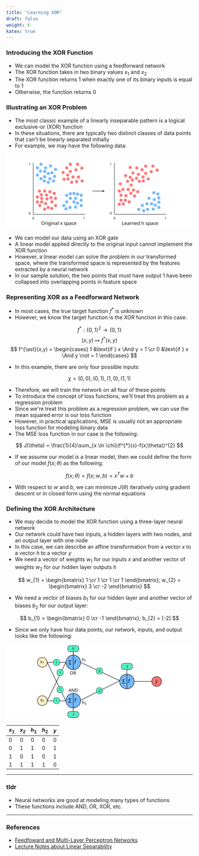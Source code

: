 ```yaml
---
title: "Learning XOR"
draft: false
weight: 6
katex: true
---
```


### Introducing the XOR Function
- We can model the XOR function using a feedforward network
- The XOR function takes in two binary values $x_{1}$ and $x_{2}$
- The XOR function returns $1$ when exactly one of its binary inputs is equal to $1$
- Otherwise, the function returns $0$

### Illustrating an XOR Problem
- The most classic example of a linearly inseparable pattern is a logical exclusive-or (XOR) function
- In these situations, there are typically two distinct classes of data points that can't be linearly separated initially
- For example, we may have the following data:

![xordata](../../../img/xordata.svg)

- We can model our data using an XOR gate
- A linear model applied directly to the original input cannot implement the XOR function
- However, a linear model can solve the problem in our transformed space, where the transformed space is represented by the features extracted by a neural network
- In our sample solution, the two points that must have output 1 have been collapsed into overlapping points in feature space

### Representing XOR as a Feedforward Network
- In most cases, the true target function $f^{*}$ is unknown
- However, we know the target function is the XOR function in this case:

$$ f^{*} : \lbrace 0,1 \rbrace^{2} \to \lbrace 0,1 \rbrace $$
$$ (x,y) \mapsto f^{\ast}(x,y) $$
$$ f^{\ast}(x,y) = \begin{cases} 1 &\text{if } x \And y = 1 \cr 0 &\text{if } x \And y \not = 1 \end{cases} $$

- In this example, there are only four possible inputs:

$$ \chi = {(0,0), (0,1), (1,0), (1,1)} $$

- Therefore, we will train the network on all four of these points
- To introduce the concept of loss functions, we'll treat this problem as a regression problem
- Since we're treat this problem as a regression problem, we can use the mean squared error is our loss function
- However, in practical applications, MSE is usually not an appropriate loss function for modeling binary data
- The MSE loss function in our case is the following:

$$ J(\theta) = \frac{1}{4}\sum_{x \in \chi}(f^{*}(x)-f(x;\theta))^{2} $$

- If we assume our model is a linear model, then we could define the form of our model $f(x;\theta)$ as the following:

$$ f(x;\theta) = f(x;w,b) = x^{T}w + b $$

- With respect to $w$ and $b$, we can minimize $J(\theta)$ iteratively using gradient descent or in closed form using the normal equations

### Defining the XOR Architecture
- We may decide to model the XOR function using a three-layer neural network
- Our network could have two inputs, a hidden layers with two nodes, and an output layer with one node
- In this case, we can describe an affine transformation from a vector $x$ to a vector $h$ to a vector $y$
- We need a vector of weights $w_{1}$ for our inputs $x$ and another vector of weights $w_{2}$ for our hidden layer outputs $h$

$$ w_{1} = \begin{bmatrix} 1 \cr 1 \cr 1 \cr 1 \end{bmatrix}; w_{2} = \begin{bmatrix} 3 \cr -2 \end{bmatrix} $$

- We need a vector of biases $b_{1}$ for our hidden layer and another vector of biases $b_{2}$ for our output layer:

$$ b_{1} = \begin{bmatrix} 0 \cr -1 \end{bmatrix}; b_{2} = [-2] $$

- Since we only have four data points, our network, inputs, and output looks like the following:

![xornetwork](../../../img/xormodel.svg)

| $x_{1}$ | $x_{2}$ | $h_{1}$ | $h_{2}$ | $y$ |
| ------- | ------- | ------- | ------- | --- |
| 0       | 0       | 0       | 0       | 0   |
| 0       | 1       | 1       | 0       | 1   |
| 1       | 0       | 1       | 0       | 1   |
| 1       | 1       | 1       | 1       | 0   |

---

### tldr
- Neural networks are good at modeling many types of functions
- These functions include AND, OR, XOR, etc.

---

### References
- [Feedfoward and Multi-Layer Perceptron Networks](http://www.deeplearningbook.org/contents/mlp.html)
- [Lecture Notes about Linear Separability](http://www.ece.utep.edu/research/webfuzzy/docs/kk-thesis/kk-thesis-html/node19.html)
